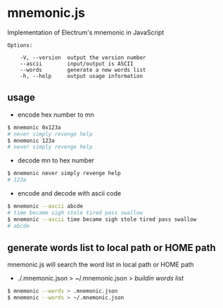 # mnemonic.js

Implementation of Electrum's mnemonic in JavaScript

```
Options:

    -V, --version  output the version number
    --ascii        input/output is ASCII
    --words        generate a new words list
    -h, --help     output usage information
```

## usage
* encode hex number to mn
```sh
$ mnemonic 0x123a
# never simply revenge help
$ mnemonic 123a
# never simply revenge help
```

* decode mn to hex number
```sh
$ mnemonic never simply revenge help
# 123a
```

* encode and decode with ascii code
```sh
$ mnemonic --ascii abcde
# time became sigh stole tired pass swallow
$ mnemonic --ascii time became sigh stole tired pass swallow
# abcde
```


## generate words list to local path or HOME path
mnemonic.js will search the word list in local path or HOME path 
- ./.mnemonic.json > ~/.mnemonic.json > *buildin words list*

```sh
$ mnemonic --words > .mnemonic.json
$ mnemonic --words > ~/.mnemonic.json
```